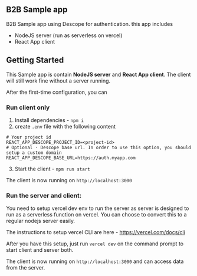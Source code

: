 ## B2B Sample app
B2B Sample app using Descope for authentication. this app includes
- NodeJS server (run as serverless on vercel)
- React App client

## Getting Started
This Sample app is contain **NodeJS server** and **React App client**. The client will still work fine without a server running. 

After the first-time configuration, you can

###  Run client only
1. Install dependencies - `npm i`
2. create `.env` file with the following content
```env
# Your project id
REACT_APP_DESCOPE_PROJECT_ID=<project-id>
# Optional - Descope base url. In order to use this option, you should setup a custom domain
REACT_APP_DESCOPE_BASE_URL=https://auth.myapp.com
```
3. Start the client - `npm run start`

The client is now running on `http://localhost:3000`

### Run the server and client:
You need to setup vercel dev env to run the server as server is designed to run as a serverless function on vercel. You can choose to convert this to a regular nodejs server easily. 

The instructions to setup vercel CLI are here - https://vercel.com/docs/cli

After you have this setup, just run `vercel dev` on the command prompt to start client and server both. 

The client is now running on `http://localhost:3000` and can access data from the server.
